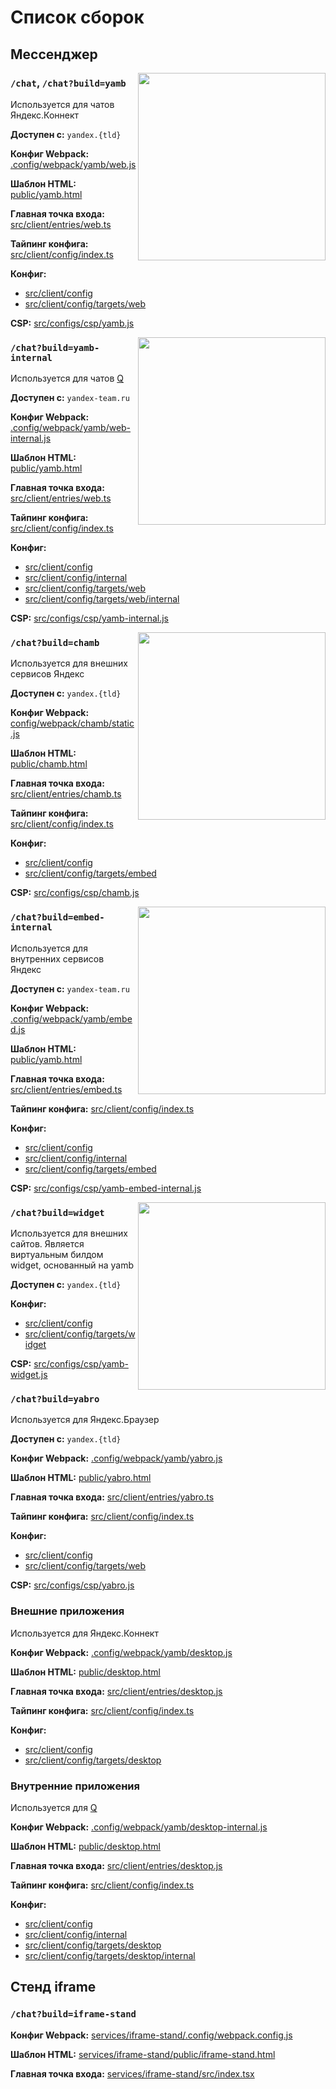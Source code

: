 # Список сборок

## Мессенджер

<a href="https://jing.yandex-team.ru/files/joshuan/yamb.png" target="_blank"><img align="right" width="300" src="https://jing.yandex-team.ru/files/joshuan/yamb.png"></a>

### `/chat`, `/chat?build=yamb`

Используется для чатов Яндекс.Коннект

**Доступен с:** `yandex.{tld}`

**Конфиг Webpack:** [.config/webpack/yamb/web.js](/.config/webpack/yamb/web.js)

**Шаблон HTML:** [public/yamb.html](/public/yamb.html)

**Главная точка входа:** [src/client/entries/web.ts](/src/client/entries/web.ts)

**Тайпинг конфига:** [src/client/config/index.ts](src/client/config/index.ts)

**Конфиг:**
* [src/client/config](/src/client/config)
* [src/client/config/targets/web](src/client/config/targets/web)

**CSP:** [src/configs/csp/yamb.js](/.config/csp/build/yamb.js)


<a href="https://jing.yandex-team.ru/files/joshuan/yamb-internal.png" target="_blank"><img width="300" align="right" src="https://jing.yandex-team.ru/files/joshuan/yamb-internal.png"></a>

### `/chat?build=yamb-internal`


Используется для чатов [Q](https://q.yandex-team.ru)

**Доступен с:** `yandex-team.ru`

**Конфиг Webpack:** [.config/webpack/yamb/web-internal.js](/.config/webpack/yamb/web-internal.js)

**Шаблон HTML:** [public/yamb.html](/public/yamb.html)

**Главная точка входа:** [src/client/entries/web.ts](/src/client/entries/web.ts)

**Тайпинг конфига:** [src/client/config/index.ts](src/client/config/index.ts)

**Конфиг:**
* [src/client/config](/src/client/config)
* [src/client/config/internal](src/client/config/internal)
* [src/client/config/targets/web](src/client/config/targets/web)
* [src/client/config/targets/web/internal](src/client/config/targets/web/internal)

**CSP:** [src/configs/csp/yamb-internal.js](/.config/csp/build/yamb-internal.js)


<a href="https://jing.yandex-team.ru/files/joshuan/chamb.png" target="_blank"><img width="300" align="right" src="https://jing.yandex-team.ru/files/joshuan/chamb.png"></a>

### `/chat?build=chamb`

Используется для внешних сервисов Яндекс

**Доступен с:** `yandex.{tld}`

**Конфиг Webpack:** [config/webpack/chamb/static.js](/config/webpack/chamb/static.js)

**Шаблон HTML:** [public/chamb.html](/public/chamb.html)

**Главная точка входа:** [src/client/entries/chamb.ts](/src/client/entries/chamb.ts)

**Тайпинг конфига:** [src/client/config/index.ts](src/client/config/index.ts)

**Конфиг:**
* [src/client/config](/src/client/config)
* [src/client/config/targets/embed](src/client/config/targets/embed)

**CSP:** [src/configs/csp/chamb.js](/.config/csp/build/chamb.js)


<a href="https://jing.yandex-team.ru/files/joshuan/yamb-embed-internal.png" target="_blank"><img width="300" align="right" src="https://jing.yandex-team.ru/files/joshuan/yamb-internal-embed.png"></a>

### `/chat?build=embed-internal`

Используется для внутренних сервисов Яндекс

**Доступен с:** `yandex-team.ru`

**Конфиг Webpack:** [.config/webpack/yamb/embed.js](/.config/webpack/yamb/embed.js)

**Шаблон HTML:** [public/yamb.html](/public/yamb.html)

**Главная точка входа:** [src/client/entries/embed.ts](/src/client/entries/embed.ts)

**Тайпинг конфига:** [src/client/config/index.ts](src/client/config/index.ts)

**Конфиг:**
* [src/client/config](/src/client/config)
* [src/client/config/internal](src/client/config/internal)
* [src/client/config/targets/embed](src/client/config/targets/embed)

**CSP:** [src/configs/csp/yamb-embed-internal.js](/.config/csp/build/yamb-embed-internal.js)

<a href="https://jing.yandex-team.ru/files/joshuan/widget.png" target="_blank"><img width="300" align="right" src="https://jing.yandex-team.ru/files/joshuan/widget.png"></a>

### `/chat?build=widget`

Используется для внешних сайтов. Является виртуальным билдом widget, основанный на yamb

**Доступен с:** `yandex.{tld}`

**Конфиг:**
* [src/client/config](/src/client/config)
* [src/client/config/targets/widget](src/client/config/targets/widget)

**CSP:** [src/configs/csp/yamb-widget.js](/.config/csp/build/yamb-widget.js)


### `/chat?build=yabro`

Используется для Яндекс.Браузер

**Доступен с:** `yandex.{tld}`

**Конфиг Webpack:** [.config/webpack/yamb/yabro.js](/.config/webpack/yamb/yabro.js)

**Шаблон HTML:** [public/yabro.html](/public/yabro.html)

**Главная точка входа:** [src/client/entries/yabro.ts](/src/client/entries/yabro.ts)

**Тайпинг конфига:** [src/client/config/index.ts](src/client/config/index.ts)

**Конфиг:**
* [src/client/config](/src/client/config)
* [src/client/config/targets/web](src/client/config/targets/web)

**CSP:** [src/configs/csp/yabro.js](/.config/csp/build/yabro.js)


### Внешние приложения

Используется для Яндекс.Коннект

**Конфиг Webpack:** [.config/webpack/yamb/desktop.js](/.config/webpack/yamb/desktop.js)

**Шаблон HTML:** [public/desktop.html](/public/desktop.html)

**Главная точка входа:** [src/client/entries/desktop.js](/src/client/entries/desktop.js)

**Тайпинг конфига:** [src/client/config/index.ts](src/client/config/index.ts)

**Конфиг:**
* [src/client/config](/src/client/config)
* [src/client/config/targets/desktop](src/client/config/targets/desktop)


### Внутренние приложения

Используется для [Q](https://q.yandex-team.ru)

**Конфиг Webpack:** [.config/webpack/yamb/desktop-internal.js](/.config/webpack/yamb/desktop-internal.js)

**Шаблон HTML:** [public/desktop.html](/public/desktop.html)

**Главная точка входа:** [src/client/entries/desktop.js](/src/client/entries/desktop.js)

**Тайпинг конфига:** [src/client/config/index.ts](src/client/config/index.ts)

**Конфиг:**
* [src/client/config](/src/client/config)
* [src/client/config/internal](src/client/config/internal)
* [src/client/config/targets/desktop](src/client/config/targets/desktop)
* [src/client/config/targets/desktop/internal](src/client/config/targets/desktop/internal)

## Стенд iframe

### `/chat?build=iframe-stand`

**Конфиг Webpack:** [services/iframe-stand/.config/webpack.config.js](/src/stands/iframe/webpack.config.js)

**Шаблон HTML:** [services/iframe-stand/public/iframe-stand.html](/src/stands/iframe/iframe-stand.html)

**Главная точка входа:** [services/iframe-stand/src/index.tsx](/src/stands/iframe/index.tsx)
